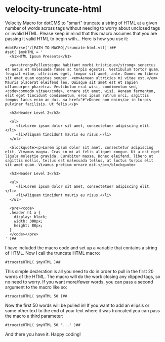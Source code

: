 velocity-truncate-html
======================

Velocity Macro for dotCMS to "smart" truncate a string of HTML at a given number of words across tags without needing to worry about unclosed tags or invalid HTML. Please keep in mind that this macro assumes that you are passing it valid HTML to begin with... Here is how you use it:
    
    #dotParse('/[PATH TO MACRO]/truncate-html.vtl]')##
    #set( $myHTML = '
      <h1>HTML Ipsum Presents</h1>
	     
      <p><strong>Pellentesque habitant morbi tristique</strong> senectus et netus et malesuada fames ac turpis egestas. Vestibulum tortor quam, feugiat vitae, ultricies eget, tempor sit amet, ante. Donec eu libero sit amet quam egestas semper. <em>Aenean ultricies mi vitae est.</em> Mauris placerat eleifend leo. Quisque sit amet est et sapien ullamcorper pharetra. Vestibulum erat wisi, condimentum sed, <code>commodo vitae</code>, ornare sit amet, wisi. Aenean fermentum, elit eget tincidunt condimentum, eros ipsum rutrum orci, sagittis tempus lacus enim ac dui. <a href="#">Donec non enim</a> in turpis pulvinar facilisis. Ut felis.</p>
      
      <h2>Header Level 2</h2>
      	       
      <ol>
         <li>Lorem ipsum dolor sit amet, consectetuer adipiscing elit.</li>
         <li>Aliquam tincidunt mauris eu risus.</li>
      </ol>
      
      <blockquote><p>Lorem ipsum dolor sit amet, consectetur adipiscing elit. Vivamus magna. Cras in mi at felis aliquet congue. Ut a est eget ligula molestie gravida. Curabitur massa. Donec eleifend, libero at sagittis mollis, tellus est malesuada tellus, at luctus turpis elit sit amet quam. Vivamus pretium ornare est.</p></blockquote>
      
      <h3>Header Level 3</h3>
      
      <ul>
         <li>Lorem ipsum dolor sit amet, consectetuer adipiscing elit.</li>
         <li>Aliquam tincidunt mauris eu risus.</li>
      </ul>
      
      <pre><code>
      .header h1 a { 
      	display: block; 
      	width: 300px; 
      	height: 80px; 
      }
      </code></pre>
    ' )##

I have included the macro code and set up a variable that contains a string of HTML. Now I call the truncate HTML macro:

    #trucateHTML( $myHTML )##
    
This simple decleration is all you need to do in order to pull in the first 20 words of the HTML. The macro will do the work closing any clipped tags, so no need to worry. If you want more/fewer words, you can pass a second argument to the macro like so:

    #trucateHTML( $myHTML 50 )##
    
Now the first 50 words will be pulled in! If you want to add an elipsis or some other text to the end of your text where it was truncated you can pass the macro a third parameter:

    #trucateHTML( $myHTML 50 '...' )##
    
And there you have it. Happy coding!




